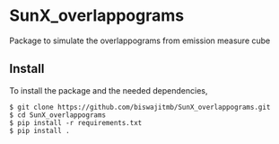 # SunX_overlappograms

Package to simulate the overlappograms from emission measure cube 

## Install

To install the package and the needed dependencies,
```shell
$ git clone https://github.com/biswajitmb/SunX_overlappograms.git
$ cd SunX_overlappograms
$ pip install -r requirements.txt
$ pip install .
```
